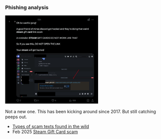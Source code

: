 ### Phishing analysis


<img
src="https://github.com/thequietlife/phishing-analysis/blob/82ea8f2795cef1b1e6cd3314814f0171d9ce1f60/images/steam%20card%20hack.png"
alt="steam gift card scam on discord" width="300"/>
</p>
Not a new one. This has been kicking around since 2017. But still catching peeps out.

- [Types of scam texts found in the wild](https://github.com/thequietlife/phishing-analysis/blob/bf2ec337c3e13af936507bef6c89dbcb7081d1db/types%20scam%20texts.md)
- Feb 2025 [Steam Gift Card scam](https://github.com/thequietlife/phishing-analysis/blob/0e70b81b6fcb7ea2958986c3c997b5ef73426a1c/steam%20gift%20card.md)

